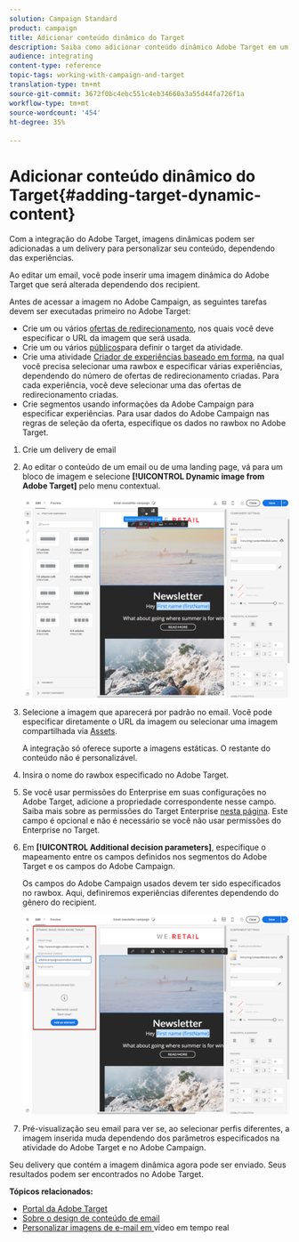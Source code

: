 ```yaml
---
solution: Campaign Standard
product: campaign
title: Adicionar conteúdo dinâmico do Target
description: Saiba como adicionar conteúdo dinâmico Adobe Target em um de seus delivery Adobe Campaign.
audience: integrating
content-type: reference
topic-tags: working-with-campaign-and-target
translation-type: tm+mt
source-git-commit: 3672f0bc4ebc551c4eb34660a3a55d44fa726f1a
workflow-type: tm+mt
source-wordcount: '454'
ht-degree: 35%

---
```



# Adicionar conteúdo dinâmico do Target{#adding-target-dynamic-content}

Com a integração do Adobe Target, imagens dinâmicas podem ser adicionadas a um delivery para personalizar seu conteúdo, dependendo das experiências.

Ao editar um email, você pode inserir uma imagem dinâmica do Adobe Target que será alterada dependendo dos recipient.

Antes de acessar a imagem no Adobe Campaign, as seguintes tarefas devem ser executadas primeiro no Adobe Target:

* Crie um ou vários [ofertas de redirecionamento](https://docs.adobe.com/content/help/en/target/using/experiences/offers/offer-redirect.html), nos quais você deve especificar o URL da imagem que será usada.
* Crie um ou vários [públicos](https://docs.adobe.com/content/help/en/target/using/audiences/create-audiences/audiences.html)para definir o target da atividade.
* Crie uma atividade [Criador de experiências baseado em forma](https://docs.adobe.com/content/help/en/target/using/experiences/form-experience-composer.html), na qual você precisa selecionar uma rawbox e especificar várias experiências, dependendo do número de ofertas de redirecionamento criadas. Para cada experiência, você deve selecionar uma das ofertas de redirecionamento criadas.
* Crie segmentos usando informações da Adobe Campaign para especificar experiências. Para usar dados do Adobe Campaign nas regras de seleção da oferta, especifique os dados no rawbox no Adobe Target.

1. Crie um delivery de email
1. Ao editar o conteúdo de um email ou de uma landing page, vá para um bloco de imagem e selecione **[!UICONTROL Dynamic image from Adobe Target]** pelo menu contextual.

   ![](assets/tar_insert_dynamic_image.png)

1. Selecione a imagem que aparecerá por padrão no email. Você pode especificar diretamente o URL da imagem ou selecionar uma imagem compartilhada via [Assets](../../integrating/using/working-with-campaign-and-assets-core-service.md).

   A integração só oferece suporte a imagens estáticas. O restante do conteúdo não é personalizável.

1. Insira o nome do rawbox especificado no Adobe Target.
1. Se você usar permissões do Enterprise em suas configurações no Adobe Target, adicione a propriedade correspondente nesse campo. Saiba mais sobre as permissões do Target Enterprise [nesta página](https://docs.adobe.com/content/help/pt-BR/target/using/administer/manage-users/enterprise/properties-overview.html). Este campo é opcional e não é necessário se você não usar permissões do Enterprise no Target.
1. Em **[!UICONTROL Additional decision parameters]**, especifique o mapeamento entre os campos definidos nos segmentos do Adobe Target e os campos do Adobe Campaign.

   Os campos do Adobe Campaign usados devem ter sido especificados no rawbox. Aqui, definiremos experiências diferentes dependendo do gênero do recipient.

   ![](assets/tar_additional_decisionning_parameters.png)

1. Pré-visualização seu email para ver se, ao selecionar perfis diferentes, a imagem inserida muda dependendo dos parâmetros especificados na atividade do Adobe Target e no Adobe Campaign.

Seu delivery que contém a imagem dinâmica agora pode ser enviado. Seus resultados podem ser encontrados no Adobe Target.

**Tópicos relacionados:**

* [Portal da Adobe Target](https://docs.adobe.com/content/help/en/target/using/integrate/campaign-and-target.html)
* [Sobre o design de conteúdo de email](../../designing/using/designing-content-in-adobe-campaign.md)
* [Personalizar imagens de e-mail em ](https://helpx.adobe.com/marketing-cloud/how-to/email-marketing.html) vídeo em tempo real

